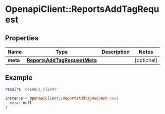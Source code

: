 # OpenapiClient::ReportsAddTagRequest

## Properties

| Name | Type | Description | Notes |
| ---- | ---- | ----------- | ----- |
| **meta** | [**ReportsAddTagRequestMeta**](ReportsAddTagRequestMeta.md) |  | [optional] |

## Example

```ruby
require 'openapi_client'

instance = OpenapiClient::ReportsAddTagRequest.new(
  meta: null
)
```

